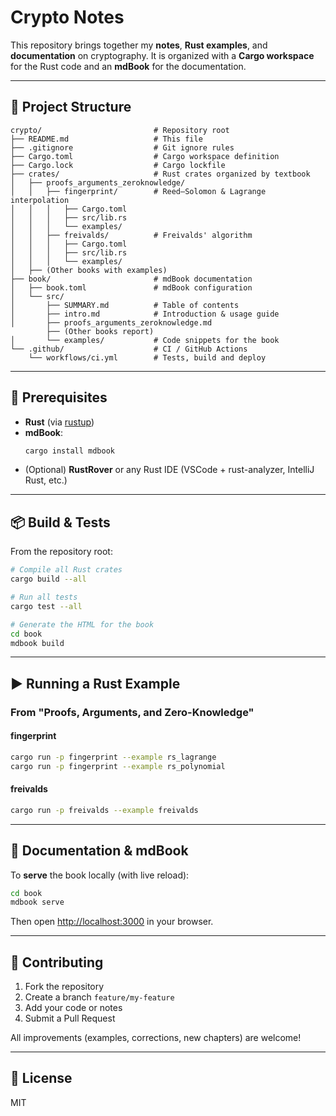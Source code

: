 # Crypto Notes

This repository brings together my **notes**, **Rust examples**, and **documentation** on cryptography. It is organized with a **Cargo workspace** for the Rust code and an **mdBook** for the documentation.

---

## 📂 Project Structure

```plaintext
crypto/                         # Repository root
├── README.md                   # This file
├── .gitignore                  # Git ignore rules
├── Cargo.toml                  # Cargo workspace definition
├── Cargo.lock                  # Cargo lockfile
├── crates/                     # Rust crates organized by textbook
│   ├── proofs_arguments_zeroknowledge/
│   │   ├── fingerprint/        # Reed–Solomon & Lagrange interpolation
│   │   │   ├── Cargo.toml
│   │   │   ├── src/lib.rs
│   │   │   └── examples/
│   │   ├── freivalds/          # Freivalds' algorithm
│   │   │   ├── Cargo.toml
│   │   │   ├── src/lib.rs
│   │   │   └── examples/
│   ├── (Other books with examples)
├── book/                       # mdBook documentation
│   ├── book.toml               # mdBook configuration
│   └── src/
│       ├── SUMMARY.md          # Table of contents
│       ├── intro.md            # Introduction & usage guide
│       ├── proofs_arguments_zeroknowledge.md
        ├── (Other books report)
│       └── examples/           # Code snippets for the book
└── .github/                    # CI / GitHub Actions
    └── workflows/ci.yml        # Tests, build and deploy
```

---

## 🚀 Prerequisites

- **Rust** (via [rustup](https://rustup.rs/))
- **mdBook**:
  ```bash
  cargo install mdbook
  ```
- (Optional) **RustRover** or any Rust IDE (VSCode + rust-analyzer, IntelliJ Rust, etc.)

---

## 📦 Build & Tests

From the repository root:

```bash
# Compile all Rust crates
cargo build --all

# Run all tests
cargo test --all

# Generate the HTML for the book
cd book
mdbook build
```

---

## ▶️ Running a Rust Example

### From "Proofs, Arguments, and Zero-Knowledge"

#### fingerprint
```bash
cargo run -p fingerprint --example rs_lagrange
cargo run -p fingerprint --example rs_polynomial
```

#### freivalds
```bash
cargo run -p freivalds --example freivalds
```

---

## 📖 Documentation & mdBook

To **serve** the book locally (with live reload):

```bash
cd book
mdbook serve
```

Then open [http://localhost:3000](http://localhost:3000) in your browser.

---

## 🤝 Contributing

1. Fork the repository
2. Create a branch `feature/my-feature`
3. Add your code or notes
4. Submit a Pull Request

All improvements (examples, corrections, new chapters) are welcome!

---

## 📜 License

MIT
